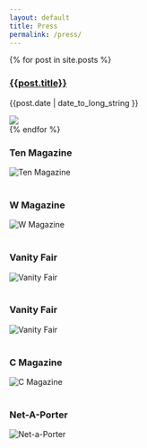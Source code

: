 ```yaml
---
layout: default
title: Press
permalink: /press/
---
```

{% for post in site.posts %}
  <a href="{{site.baseurl}}{{post.url}}"><h3>{{post.title}}</h3></a>
  <p class="date">{{post.date | date_to_long_string }}</p>
  <a href="{{site.baseurl}}{{post.url}}"><img src="{{site.baseurl}}{{post.gallery[0].image}}" /></a>
  <br />
{% endfor %}


### Ten Magazine  
![Ten Magazine]({{site.baseurl}}/assets/img/ten_mag.jpg)
<br>
<br>

### W Magazine  
![W Magazine]({{site.baseurl}}/assets/img/w_mag.jpg)
<br>
<br>

### Vanity Fair  
![Vanity Fair]({{site.baseurl}}/assets/img/vanity_fair_2.jpg)
<br>
<br>

### Vanity Fair  
![Vanity Fair]({{site.baseurl}}/assets/img/vanity_fair.jpg)
<br>
<br>

### C Magazine  
![C Magazine]({{site.baseurl}}/assets/img/c_mag.jpg)
<br>
<br>

### Net-A-Porter  
![Net-a-Porter]({{site.baseurl}}/assets/img/greybull237.jpeg)

